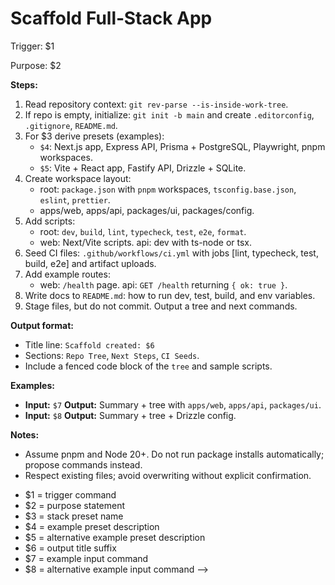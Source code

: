 # Scaffold Full‑Stack App

Trigger: $1

Purpose: $2

**Steps:**

1. Read repository context: `git rev-parse --is-inside-work-tree`.
2. If repo is empty, initialize: `git init -b main` and create `.editorconfig`, `.gitignore`, `README.md`.
3. For $3 derive presets (examples):
   - `$4`: Next.js app, Express API, Prisma + PostgreSQL, Playwright, pnpm workspaces.
   - `$5`: Vite + React app, Fastify API, Drizzle + SQLite.
4. Create workspace layout:
   - root: `package.json` with `pnpm` workspaces, `tsconfig.base.json`, `eslint`, `prettier`.
   - apps/web, apps/api, packages/ui, packages/config.
5. Add scripts:
   - root: `dev`, `build`, `lint`, `typecheck`, `test`, `e2e`, `format`.
   - web: Next/Vite scripts. api: dev with ts-node or tsx.
6. Seed CI files: `.github/workflows/ci.yml` with jobs [lint, typecheck, test, build, e2e] and artifact uploads.
7. Add example routes:
   - web: `/health` page. api: `GET /health` returning `{ ok: true }`.
8. Write docs to `README.md`: how to run dev, test, build, and env variables.
9. Stage files, but do not commit. Output a tree and next commands.

**Output format:**
- Title line: `Scaffold created: $6`
- Sections: `Repo Tree`, `Next Steps`, `CI Seeds`.
- Include a fenced code block of the `tree` and sample scripts.

**Examples:**
- **Input:** `$7`
  **Output:** Summary + tree with `apps/web`, `apps/api`, `packages/ui`.
- **Input:** `$8`
  **Output:** Summary + tree + Drizzle config.

**Notes:**
- Assume pnpm and Node 20+. Do not run package installs automatically; propose commands instead.
- Respect existing files; avoid overwriting without explicit confirmation.

<!-- Placeholder mapping: -->
- $1 = trigger command
- $2 = purpose statement
- $3 = stack preset name
- $4 = example preset description
- $5 = alternative example preset description
- $6 = output title suffix
- $7 = example input command
- $8 = alternative example input command -->
